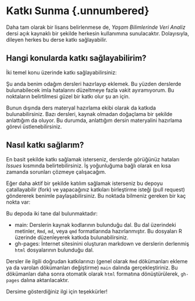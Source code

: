 # Katkı Sunma {.unnumbered}

Daha tam olarak bir lisans belirlenmese de, *Yaşam Bilimlerinde Veri Analiz* dersi açık kaynaklı bir şekilde herkesin kullanımına sunulacaktır. Dolayısıyla, dileyen herkes bu derse katkı sağlayabilir.

## Hangi konularda katkı sağlayabilirim?

İki temel konu üzerinde katkı sağlayabilirsiniz:

Şu anda benim odağım dersleri hazırlayıp eklemek. Bu yüzden derslerde bulunabilecek imla hatalarını düzeltmeye fazla vakit ayıramıyorum. Bu noktaların belirtilmesi güzel bir katkı olur şu an için.

Bunun dışında ders materyal hazırlama ekibi olarak da katkıda bulunabilirsiniz. Bazı dersleri, kaynak olmadan doğaçlama bir şekilde anlattığım da oluyor. Bu durumda, anlattığım dersin materyalini hazırlama görevi üstlenebilirsiniz.

## Nasıl katkı sağlarım?

En basit şekilde katkı sağlamak isterseniz, derslerde görüğünüz hataları *Issues* kısmında belirtebilirsiniz. İş yoğunluğuma bağlı olarak en kısa zamanda sorunları çözmeye çalışacağım.

Eğer daha aktif bir şekilde katılım sağlamak isterseniz bu depoyu çatallayabilir (fork) ve yapacağınız katkıları birleştirme isteği (pull request) göndererek benimle paylaşabilirsiniz. Bu noktada bilmeniz gereken bir kaç nokta var:

Bu depoda iki tane dal bulunmaktadır:

+ main: Derslerin kaynak kodlarının bulunduğu dal. Bu dal üzerindeki metinler, `Rmd`, `md`, veya `qmd` formatlarında hazırlanmıştır. Bu dosyaları R üzerinde düzenleyerek katkıda bulunabilirsiniz.
+ gh-pages: İnternet sitesinini oluşturan markdown ve derslerin derlenmiş `html` dosyalarının bulunduğu dal.

Dersler ile ilgili doğrudan katkılarınızı (genel olarak `Rmd` dökümanları ekleme ya da varolan dökümanları değiştirme) `main` dalında gerçekleştiriniz. Bu dökümanları daha sonra otomatik olarak `html` formatına dönüştürülerek, `gh-pages` dalına aktarılacaktır.

Dersime gösterdiğiniz ilgi için teşekkürler!
